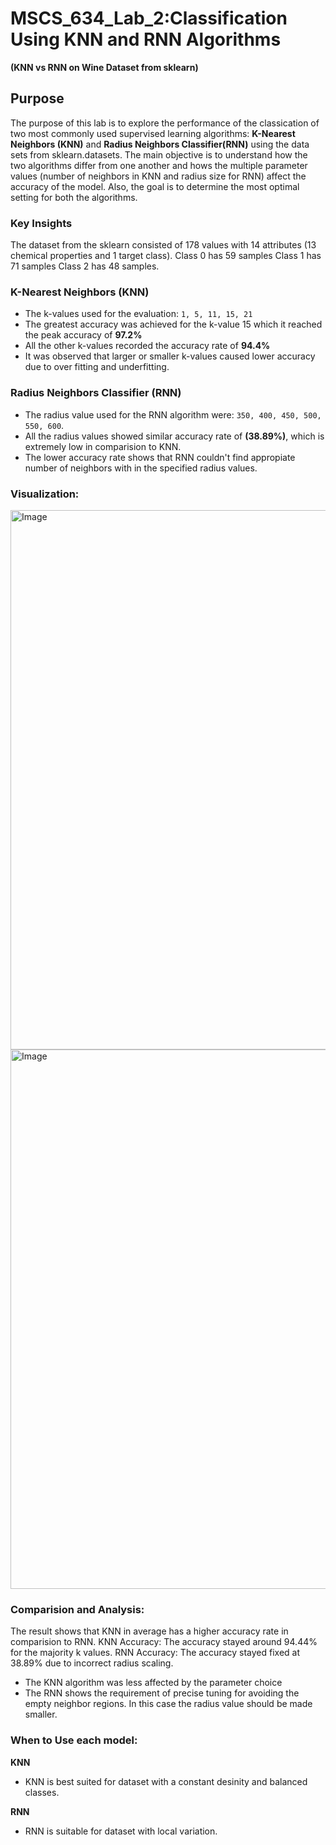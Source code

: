 # MSCS_634_Lab_2:Classification Using KNN and RNN Algorithms 
**(KNN vs RNN on Wine Dataset from sklearn)**

## Purpose
The purpose of this lab is to explore the performance of the classication of two most commonly used supervised learning algorithms: **K-Nearest Neighbors (KNN)** and **Radius Neighbors Classifier(RNN)** using the data sets from sklearn.datasets. The main objective is to understand how the two algorithms differ from one another and hows the multiple parameter values (number of neighbors in KNN and radius size for RNN) affect the accuracy of the model. Also, the goal is to determine the most optimal setting for both the algorithms. 

### Key Insights
The dataset from the sklearn consisted of 178 values with 14 attributes (13 chemical properties and 1 target class).
Class 0 has 59 samples
Class 1 has 71 samples
Class 2 has 48 samples.

### K-Nearest Neighbors (KNN)
- The k-values used for the evaluation: `1, 5, 11, 15, 21`
- The greatest accuracy was achieved for the k-value 15 which it reached the peak accuracy of **97.2%**
- All the other k-values recorded the accuracy rate of **94.4%**
- It was observed that larger or smaller k-values caused lower accuracy due to over fitting and underfitting.

### Radius Neighbors Classifier (RNN)
- The radius value used for the RNN algorithm were: `350, 400, 450, 500, 550, 600`.
- All the radius values showed similar accuracy rate of **(38.89%)**, which is extremely low in comparision to KNN.
- The lower accuracy rate shows that RNN couldn't find appropiate number of neighbors with in the specified radius values.

### Visualization:

<img width="863" alt="Image" src="https://github.com/user-attachments/assets/ca7f61a7-bfe9-4d70-8307-0b76942024a7" />
<img width="863" alt="Image" src="https://github.com/user-attachments/assets/0f16c7ae-d726-4633-84e8-e28ff227a00e" />


### Comparision and Analysis: 
The result shows that KNN in average has a higher accuracy rate in comparision to RNN.
KNN Accuracy: The accuracy stayed around 94.44% for the majority k values.
RNN Accuracy: The accuracy stayed fixed at 38.89% due to incorrect radius scaling.

- The KNN algorithm was less affected by the parameter choice 
- The RNN shows the requirement of precise tuning for avoiding the empty neighbor regions. In this case the radius value should be made smaller.

### When to Use each model:
**KNN**
- KNN is best suited for dataset with a constant desinity and balanced classes.

**RNN**
- RNN is suitable for dataset with local variation.



